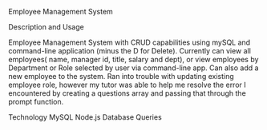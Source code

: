 Employee Management System

Description and Usage

Employee Management System with CRUD capabilities using mySQL and command-line application (minus the D for Delete). Currently can view all employees( name, manager id, title, salary and dept), or view employees by Department or Role selected by user via command-line app. Can also add a new employee to the system. Ran into trouble with updating existing employee role, however my tutor was able to help me resolve the error I encountered by creating a questions array and passing that through the prompt function.

Technology
MySQL
Node.js
Database Queries
